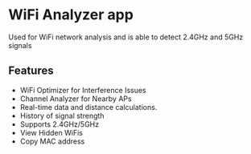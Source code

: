 # WiFi Analyzer app

Used for WiFi network analysis and is able to detect 2.4GHz and 5GHz signals

## Features
* WiFi Optimizer for Interference Issues
* Channel Analyzer for Nearby APs
* Real-time data and distance calculations.
* History of signal strength
* Supports 2.4GHz/5GHz
* View Hidden WiFis
* Copy MAC address